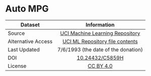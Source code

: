 # Auto MPG

| Dataset               | Information                               |
| --------------------- | :---------------------------------------: |
| Source                | [UCI Machine Learning Repository][1]      |
| Alternative Access    | [UCI ML Repository file contents][4]      |
| Last Updated          | 7/6/1993 (the date of the donation)       |
| DOI                   | [10.24432/C5859H][3]                      |
| License               | [CC BY 4.0][2]                            |



<!-- LINKS -->

[1]: https://archive.ics.uci.edu/dataset/9/auto+mpg 'UCI Machine Learning Repository'
[2]: https://creativecommons.org/licenses/by/4.0/legalcode 'Creative Commons Attribution 4.0 International'
[3]: https://doi.org/10.24432/C5859H 'Auto MPG'
[4]: http://archive.ics.uci.edu/ml/machine-learning-databases/auto-mpg/auto-mpg.data 'Auto MPG dataset file contents'
